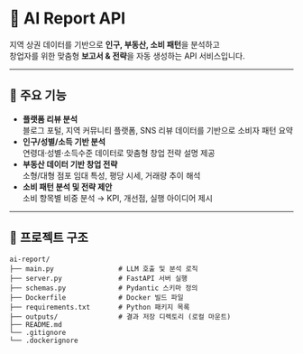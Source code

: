 # 🏪 AI Report API

지역 상권 데이터를 기반으로 **인구, 부동산, 소비 패턴**을 분석하고  
창업자를 위한 맞춤형 **보고서 & 전략**을 자동 생성하는 API 서비스입니다.

---

## 🚀 주요 기능
- **플랫폼 리뷰 분석**  
  블로그 포털, 지역 커뮤니티 플랫폼, SNS 리뷰 데이터를 기반으로 소비자 패턴 요약
- **인구/성별/소득 기반 분석**  
  연령대·성별·소득수준 데이터로 맞춤형 창업 전략 설명 제공
- **부동산 데이터 기반 창업 전략**  
  소형/대형 점포 임대 특성, 평당 시세, 거래량 추이 해석
- **소비 패턴 분석 및 전략 제안**  
  소비 항목별 비중 분석 → KPI, 개선점, 실행 아이디어 제시

---

## 📂 프로젝트 구조

`````
ai-report/
├── main.py                # LLM 호출 및 분석 로직
├── server.py              # FastAPI 서버 실행
├── schemas.py             # Pydantic 스키마 정의
├── Dockerfile             # Docker 빌드 파일
├── requirements.txt       # Python 패키지 목록
├── outputs/               # 결과 저장 디렉토리 (로컬 마운트)
├── README.md
└── .gitignore
└── .dockerignore

